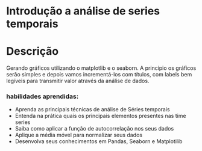 # Introdução a análise de series temporais

# Descrição

 Gerando gráficos utilizando o matplotlib e o seaborn. A princípio os gráficos serão simples e depois vamos incrementá-los com títulos, com labels bem legíveis para transmitir valor através da análise de dados. 

### habilidades aprendidas:

* Aprenda as principais técnicas de análise de Séries temporais
* Entenda na prática quais os principais elementos presentes nas time series
* Saiba como aplicar a função de autocorrelação nos seus dados
* Aplique a média móvel para normalizar seus dados
* Desenvolva seus conhecimentos em Pandas, Seaborn e Matplotilib




